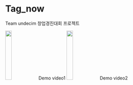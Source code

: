 # Tag_now
Team undecim 창업경진대회 프로젝트



<img width="20%" src="https://user-images.githubusercontent.com/81472155/185886578-63a669ae-183d-49ae-b92a-aff78f61c975.gif"/>
Demo video1

<img width="20%" src="https://user-images.githubusercontent.com/81472155/185887110-c23f63ba-c7cb-4a00-a7e4-02572da29964.gif"/>
Demo video2
